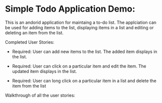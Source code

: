 # Simple Todo Application Demo:


This is an andorid application for maintaing a to-do list. The applciation can be used for adding items to the list, displaying items in a list and editing or deleting an item from the list.



Completed User Stories:


* Required: User can add new items to the list. The added item displays in the list.

* Required: User can click on a particular item and edit the item. The updated item displays in the list.

* Required: User can long click on a particular item in a list and delete the item from the list

Walkthrough of all the user stories:
